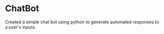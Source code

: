 # ChatBot
Created a simple chat bot using python to generate automated responses to a user's inputs.
